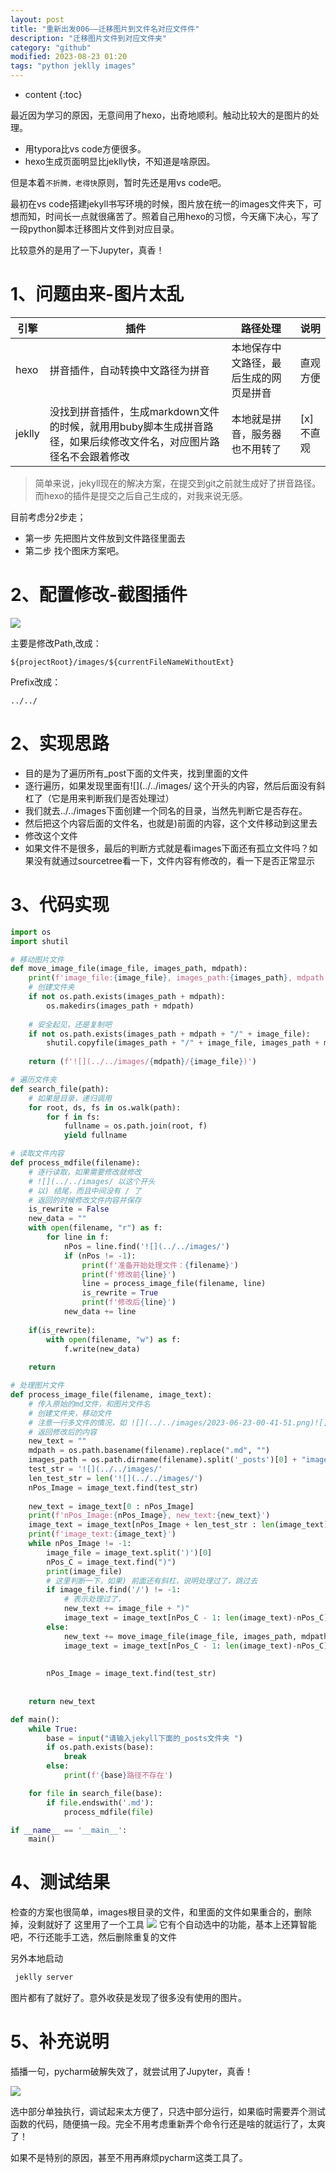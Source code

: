 ```yaml
---
layout: post
title: "重新出发006——迁移图片到文件名对应文件件"
description: "迁移图片文件到对应文件夹"
category: "github"
modified: 2023-08-23 01:20
tags: "python jeklly images"
---
```

* content
{:toc}

最近因为学习的原因，无意间用了hexo，出奇地顺利。触动比较大的是图片的处理。
* 用typora比vs code方便很多。
* hexo生成页面明显比jeklly快，不知道是啥原因。

但是本着`不折腾，老得快`原则，暂时先还是用vs code吧。

最初在vs code搭建jekyll书写环境的时候，图片放在统一的images文件夹下，可想而知，时间长一点就很痛苦了。照着自己用hexo的习惯，今天痛下决心，写了一段python脚本迁移图片文件到对应目录。

比较意外的是用了一下Jupyter，真香！
<!-- more -->
# 1、问题由来-图片太乱

| 引擎 | 插件 | 路径处理 | 说明 |
| --- | --- | --- | --- |
| hexo | 拼音插件，自动转换中文路径为拼音 | 本地保存中文路径，最后生成的网页是拼音 | 直观方便|
| jeklly | 没找到拼音插件，生成markdown文件的时候，就用用buby脚本生成拼音路径，如果后续修改文件名，对应图片路径名不会跟着修改 | 本地就是拼音，服务器也不用转了| [x]不直观|

> 简单来说，jekyll现在的解决方案，在提交到git之前就生成好了拼音路径。而hexo的插件是提交之后自己生成的，对我来说无感。

目前考虑分2步走；
* 第一步 先把图片文件放到文件路径里面去
* 第二步 找个图床方案吧。

# 2、配置修改-截图插件

![](../../images/2023-08-23-zhong-xin-chu-fa-006-unknown-unknown-qian-yi-tu-pian-dao-wen-jian-ming-dui-ying-wen-jian-jian/2023-08-23-01-43-21.png)

主要是修改Path,改成：
```
${projectRoot}/images/${currentFileNameWithoutExt}
```
Prefix改成：
```
../../
```

# 2、实现思路


* 目的是为了遍历所有_post下面的文件夹，找到里面的文件
* 逐行遍历，如果发现里面有![](../../images/  这个开头的内容，然后后面没有斜杠了（它是用来判断我们是否处理过）
* 我们就去../../images下面创建一个同名的目录，当然先判断它是否存在。
* 然后把这个内容后面的文件名，也就是)前面的内容，这个文件移动到这里去
* 修改这个文件
* 如果文件不是很多，最后的判断方式就是看images下面还有孤立文件吗？如果没有就通过sourcetree看一下，文件内容有修改的，看一下是否正常显示

# 3、代码实现

``` python
import os
import shutil

# 移动图片文件
def move_image_file(image_file, images_path, mdpath):
    print(f'image_file:{image_file}, images_path:{images_path}, mdpath:{mdpath}')
    # 创建文件夹
    if not os.path.exists(images_path + mdpath):
        os.makedirs(images_path + mdpath)
        
    # 安全起见，还是复制吧
    if not os.path.exists(images_path + mdpath + "/" + image_file):
        shutil.copyfile(images_path + "/" + image_file, images_path + mdpath + "/" + image_file)
    
    return (f'![](../../images/{mdpath}/{image_file})')

# 遍历文件夹
def search_file(path):
    # 如果是目录，递归调用
    for root, ds, fs in os.walk(path):
        for f in fs:
            fullname = os.path.join(root, f)
            yield fullname

# 读取文件内容
def process_mdfile(filename):
    # 逐行读取，如果需要修改就修改
    # ![](../../images/ 以这个开头
    # 以) 结尾，而且中间没有 / 了
    # 返回的时候修改文件内容并保存
    is_rewrite = False
    new_data = ""
    with open(filename, "r") as f:
        for line in f:
            nPos = line.find('![](../../images/')
            if (nPos != -1):
                print(f'准备开始处理文件：{filename}')
                print(f'修改前{line}')
                line = process_image_file(filename, line)
                is_rewrite = True
                print(f'修改后{line}')
            new_data += line
                
    if(is_rewrite):
        with open(filename, "w") as f:
            f.write(new_data)
        
    return

# 处理图片文件
def process_image_file(filename, image_text):
    # 传入原始的md文件，和图片文件名
    # 创建文件夹，移动文件
    # 注意一行多文件的情况，如 ![](../../images/2023-06-23-00-41-51.png)![](../../images/2023-06-23-00-42-28.png)
    # 返回修改后的内容
    new_text = ""
    mdpath = os.path.basename(filename).replace(".md", "")
    images_path = os.path.dirname(filename).split('_posts')[0] + "images/"
    test_str = '![](../../images/'
    len_test_str = len('![](../../images/')
    nPos_Image = image_text.find(test_str)
    
    new_text = image_text[0 : nPos_Image]
    print(f'nPos_Image:{nPos_Image}, new_text:{new_text}')
    image_text = image_text[nPos_Image + len_test_str : len(image_text)-nPos_Image]
    print(f'image_text:{image_text}')
    while nPos_Image != -1:
        image_file = image_text.split(')')[0]
        nPos_C = image_text.find(")")
        print(image_file)
        # 这里判断一下，如果) 前面还有斜杠，说明处理过了，跳过去
        if image_file.find('/') != -1:
            # 表示处理过了，
            new_text += image_file + ")"
            image_text = image_text[nPos_C - 1: len(image_text)-nPos_C]
        else:
            new_text += move_image_file(image_file, images_path, mdpath)
            image_text = image_text[nPos_C - 1: len(image_text)-nPos_C]
        
        
        nPos_Image = image_text.find(test_str)
            
    
    return new_text

def main():
    while True:
        base = input("请输入jekyll下面的_posts文件夹 ")
        if os.path.exists(base):
            break
        else:
            print(f'{base}路径不存在')

    for file in search_file(base):
        if file.endswith('.md'):
            process_mdfile(file)

if __name__ == '__main__':
    main()

```
# 4、测试结果
检查的方案也很简单，images根目录的文件，和里面的文件如果重合的，删除掉，没剩就好了
这里用了一个工具
![](../../images/2023-08-23-zhong-xin-chu-fa-006-unknown-unknown-qian-yi-tu-pian-dao-wen-jian-ming-dui-ying-wen-jian-jian/2023-08-23-01-40-11.png)
它有个自动选中的功能，基本上还算智能吧，不行还能手工选，然后删除重复的文件

另外本地启动
``` bash
 jeklly server
```
图片都有了就好了。意外收获是发现了很多没有使用的图片。

# 5、补充说明
插播一句，pycharm破解失效了，就尝试用了Jupyter，真香！

![](../../images/2023-08-23-zhong-xin-chu-fa-006-unknown-unknown-qian-yi-tu-pian-dao-wen-jian-ming-dui-ying-wen-jian-jian/2023-08-23-01-28-00.png)

选中部分单独执行，调试起来太方便了，只选中部分运行，如果临时需要弄个测试函数的代码，随便搞一段。完全不用考虑重新弄个命令行还是啥的就运行了，太爽了！

如果不是特别的原因，甚至不用再麻烦pycharm这类工具了。